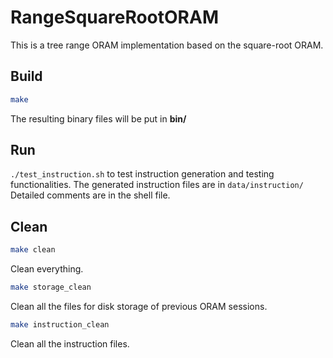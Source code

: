 # RangeSquareRootORAM

This is a tree range ORAM implementation based on the square-root ORAM.

## Build

```bash
make
```

The resulting binary files will be put in **bin/**

## Run

`./test_instruction.sh` to test instruction generation and testing functionalities. The generated instruction files are in `data/instruction/` Detailed comments are in the shell file.

## Clean

```bash
make clean
```
Clean everything.

```bash
make storage_clean
```
Clean all the files for disk storage of previous ORAM sessions.

```bash
make instruction_clean
```
Clean all the instruction files.
